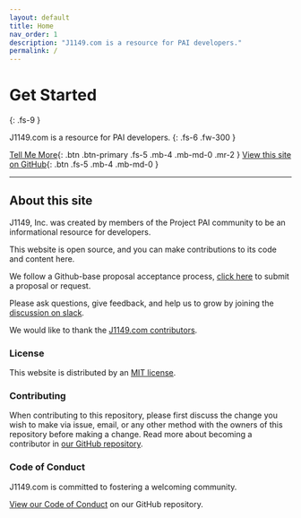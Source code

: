 ```yaml
---
layout: default
title: Home
nav_order: 1
description: "J1149.com is a resource for PAI developers."
permalink: /
---
```


# Get Started
{: .fs-9 }

J1149.com is a resource for PAI developers.
{: .fs-6 .fw-300 }

[Tell Me More](#about-this-site){: .btn .btn-primary .fs-5 .mb-4 .mb-md-0 .mr-2 } [View this site on GitHub](https://github.com/J1149/j1149.github.io){: .btn .fs-5 .mb-4 .mb-md-0 }

---

## About this site

J1149, Inc. was created by members of the Project PAI community to be an informational resource for developers.

This website is open source, and you can make contributions to its code and content here.

We follow a Github-base proposal acceptance process, [click here](https://github.com/J1149/j1149.github.io/issues) to submit a proposal or request. 

Please ask questions, give feedback, and help us to grow by joining the [discussion on slack](https://join.slack.com/t/j1149-pai/shared_invite/enQtNTQ3MzE3OTkxMDEzLWIxNTkzODkwYTdmNjI1YmIxMzExZTk4MjIxNWEwZGVhYjJkMGU5OTc1ZDhmNmM2MjkxNGFjZjVkYThjYTBmODM).

We would like to thank the [J1149.com contributors](https://github.com/J1149/j1149.github.io/graphs/contributors).

### License

This website is distributed by an [MIT license](https://github.com/J1149/j1149.github.io/tree/master/LICENSE.txt).

### Contributing

When contributing to this repository, please first discuss the change you wish to make via issue,
email, or any other method with the owners of this repository before making a change. Read more about becoming a contributor in [our GitHub repository](https://github.com/J1149/j1149.github.io#contributing).

### Code of Conduct

J1149.com is committed to fostering a welcoming community.

[View our Code of Conduct](https://github.com/J1149/j1149.github.io/tree/master/CODE_OF_CONDUCT.md) on our GitHub repository.
